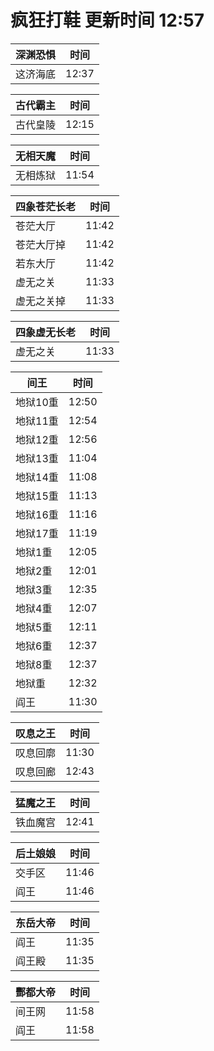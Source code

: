 # 疯狂打鞋 更新时间 12:57

| 深渊恐惧   | 时间    |
|--------|-------|
| 这济海底 | 12:37 |

| 古代霸主   | 时间    |
|--------|-------|
| 古代皇陵 | 12:15 |

| 无相天魔   | 时间    |
|--------|-------|
| 无相炼狱 | 11:54 |

| 四象苍茫长老   | 时间    |
|--------|-------|
| 苍茫大厅 | 11:42 |
| 苍茫大厅掉 | 11:42 |
| 若东大厅 | 11:42 |
| 虚无之关 | 11:33 |
| 虚无之关掉 | 11:33 |

| 四象虚无长老   | 时间    |
|--------|-------|
| 虚无之关 | 11:33 |

| 间王   | 时间    |
|--------|-------|
| 地狱10重 | 12:50 |
| 地狱11重 | 12:54 |
| 地狱12重 | 12:56 |
| 地狱13重 | 11:04 |
| 地狱14重 | 11:08 |
| 地狱15重 | 11:13 |
| 地狱16重 | 11:16 |
| 地狱17重 | 11:19 |
| 地狱1重 | 12:05 |
| 地狱2重 | 12:01 |
| 地狱3重 | 12:35 |
| 地狱4重 | 12:07 |
| 地狱5重 | 12:11 |
| 地狱6重 | 12:37 |
| 地狱8重 | 12:37 |
| 地狱重 | 12:32 |
| 阎王 | 11:30 |

| 叹息之王   | 时间    |
|--------|-------|
| 叹息回廓 | 11:30 |
| 叹息回廊 | 12:43 |

| 猛魔之王   | 时间    |
|--------|-------|
| 铁血魔宫 | 12:41 |

| 后土娘娘   | 时间    |
|--------|-------|
| 交手区 | 11:46 |
| 阎王 | 11:46 |

| 东岳大帝   | 时间    |
|--------|-------|
| 阎王 | 11:35 |
| 阎王殿 | 11:35 |

| 酆都大帝   | 时间    |
|--------|-------|
| 间王网 | 11:58 |
| 阎王 | 11:58 |